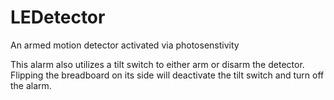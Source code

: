 # LEDetector
An armed motion detector activated via photosenstivity

This alarm also utilizes a tilt switch to either arm or disarm the detector. 
Flipping the breadboard on its side will deactivate the tilt switch and turn 
off the alarm.

